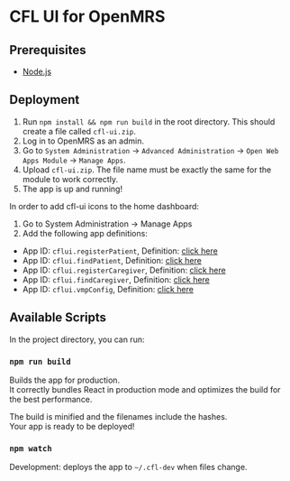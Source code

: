 # CFL UI for OpenMRS

## Prerequisites
* [Node.js](https://nodejs.org/en/)

## Deployment
1. Run `npm install && npm run build` in the root directory. This should create a file called `cfl-ui.zip`.
2. Log in to OpenMRS as an admin.
3. Go to `System Administration` -> `Advanced Administration` -> `Open Web Apps Module` -> `Manage Apps`.
4. Upload `cfl-ui.zip`. The file name must be exactly the same for the module to work correctly.
5. The app is up and running!

In order to add cfl-ui icons to the home dashboard:
1. Go to System Administration -> Manage Apps
2. Add the following app definitions:
* App ID: `cflui.registerPatient`, Definition: [click here](public/app/registerPatient.json)
* App ID: `cflui.findPatient`, Definition: [click here](public/app/findPatient.json)
* App ID: `cflui.registerCaregiver`, Definition: [click here](public/app/registerCaregiver.json)
* App ID: `cflui.findCaregiver`, Definition: [click here](public/app/findCaregiver.json)
* App ID: `cflui.vmpConfig`, Definition: [click here](public/app/vmpConfig.json)

## Available Scripts

In the project directory, you can run:

### `npm run build`

Builds the app for production.\
It correctly bundles React in production mode and optimizes the build for the best performance.

The build is minified and the filenames include the hashes.\
Your app is ready to be deployed!
### `npm watch`

Development: deploys the app to `~/.cfl-dev` when files change. 

